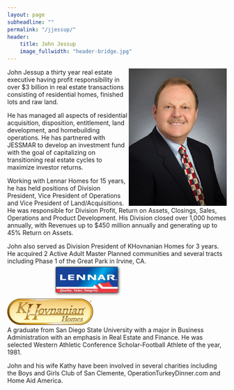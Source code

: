 ```yaml
---
layout: page
subheadline: ""
permalink: "/jjessup/"
header:
    title: John Jessup
    image_fullwidth: "header-bridge.jpg"
---
```

<img src="/images/jjessup.jpg" style="width:225px" align="right">
John Jessup a thirty year real estate executive having profit responsibility in over $3 billion in real estate transactions consisting of residential homes, finished lots and raw land.

He has managed all aspects of residential acquisition, disposition, entitlement, land development, and homebuilding operations. He has partnered with JESSMAR to develop an investment fund with the goal of capitalizing on transitioning real estate cycles to maximize investor returns.

Working with Lennar Homes for 15 years, he has held positions of Division President, Vice President of Operations and Vice
President of Land/Acquisitions. He was responsible for Division Profit, Return on Assets, Closings, Sales, Operations and Product
Development. His Division closed over 1,000 homes annually, with Revenues up to $450 million annually and generating up to 45% Return on Assets.

John also served as Division President of KHovnanian Homes for 3 years. He acquired 2 Active Adult Master Planned communities and several tracts including Phase 1 of the Great Park in Irvine, CA.
<br>
&nbsp;&nbsp;&nbsp;&nbsp;&nbsp;&nbsp;&nbsp;&nbsp;&nbsp;&nbsp;&nbsp;&nbsp;&nbsp;&nbsp;&nbsp;&nbsp;&nbsp;&nbsp;&nbsp;&nbsp;&nbsp;&nbsp;&nbsp;&nbsp;&nbsp;&nbsp;
<img src="/images/lennar.png" style="height:75px">
&nbsp;&nbsp;&nbsp;&nbsp;&nbsp;&nbsp;&nbsp;&nbsp;&nbsp;&nbsp;&nbsp;&nbsp;&nbsp;<img src="/images/khov.png" style="height:60px">
<br>
A graduate from San Diego State University with a major in Business Administration with an emphasis in Real Estate and Finance. He was selected Western Athletic Conference Scholar-Football Athlete of the year, 1981.

John and his wife Kathy have been involved in several charities including the Boys and Girls Club of San Clemente, OperationTurkeyDinner.com and Home Aid America.